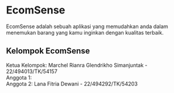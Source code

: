 # EcomSense
EcomSense adalah sebuah aplikasi yang memudahkan anda dalam menemukan barang yang kamu inginkan dengan kualitas terbaik.

## Kelompok EcomSense <br/>
Ketua Kelompok:  Marchel Rianra Glendrikho Simanjuntak - 22/494013/TK/54157 <br/>
Anggota 1:  
Anggota 2: Lana Fitria Dewani - 22/494292/TK/54203

